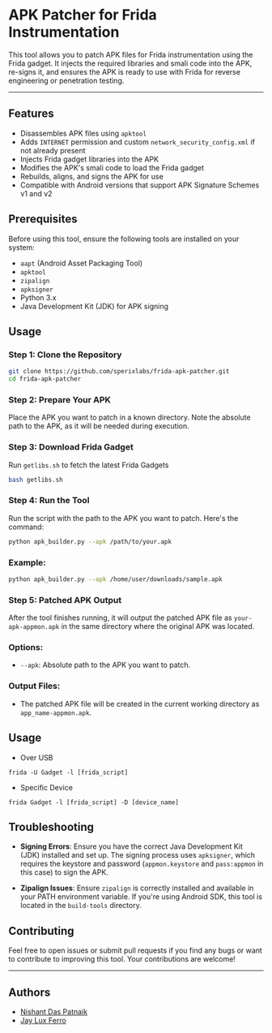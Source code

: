 
# APK Patcher for Frida Instrumentation

This tool allows you to patch APK files for Frida instrumentation using the Frida gadget. It injects the required libraries and smali code into the APK, re-signs it, and ensures the APK is ready to use with Frida for reverse engineering or penetration testing.

---

## Features

- Disassembles APK files using `apktool`
- Adds `INTERNET` permission and custom `network_security_config.xml` if not already present
- Injects Frida gadget libraries into the APK
- Modifies the APK's smali code to load the Frida gadget
- Rebuilds, aligns, and signs the APK for use
- Compatible with Android versions that support APK Signature Schemes v1 and v2

## Prerequisites

Before using this tool, ensure the following tools are installed on your system:

- `aapt` (Android Asset Packaging Tool)
- `apktool`
- `zipalign`
- `apksigner`
- Python 3.x
- Java Development Kit (JDK) for APK signing

## Usage

### Step 1: Clone the Repository

```bash
git clone https://github.com/sperixlabs/frida-apk-patcher.git
cd frida-apk-patcher
```

### Step 2: Prepare Your APK

Place the APK you want to patch in a known directory. Note the absolute path to the APK, as it will be needed during execution.

### Step 3: Download Frida Gadget

Run `getlibs.sh` to fetch the latest Frida Gadgets

```bash
bash getlibs.sh
```

### Step 4: Run the Tool

Run the script with the path to the APK you want to patch. Here's the command:

```bash
python apk_builder.py --apk /path/to/your.apk
```

### Example:

```bash
python apk_builder.py --apk /home/user/downloads/sample.apk
```

### Step 5: Patched APK Output

After the tool finishes running, it will output the patched APK file as `your-apk-appmon.apk` in the same directory where the original APK was located.

### Options:

- `--apk`: Absolute path to the APK you want to patch.

### Output Files:

- The patched APK file will be created in the current working directory as `app_name-appmon.apk`.


## Usage
- Over USB

```
frida -U Gadget -l [frida_script]
```

- Specific Device

```
frida Gadget -l [frida_script] -D [device_name]
```

## Troubleshooting

- **Signing Errors**: Ensure you have the correct Java Development Kit (JDK) installed and set up. The signing process uses `apksigner`, which requires the keystore and password (`appmon.keystore` and `pass:appmon` in this case) to sign the APK.

- **Zipalign Issues**: Ensure `zipalign` is correctly installed and available in your PATH environment variable. If you're using Android SDK, this tool is located in the `build-tools` directory.


## Contributing

Feel free to open issues or submit pull requests if you find any bugs or want to contribute to improving this tool. Your contributions are welcome!

---

## Authors

- [Nishant Das Patnaik](https://github.com/dpnishant)
- [Jay Lux Ferro](https://github.com/jayluxferro)
